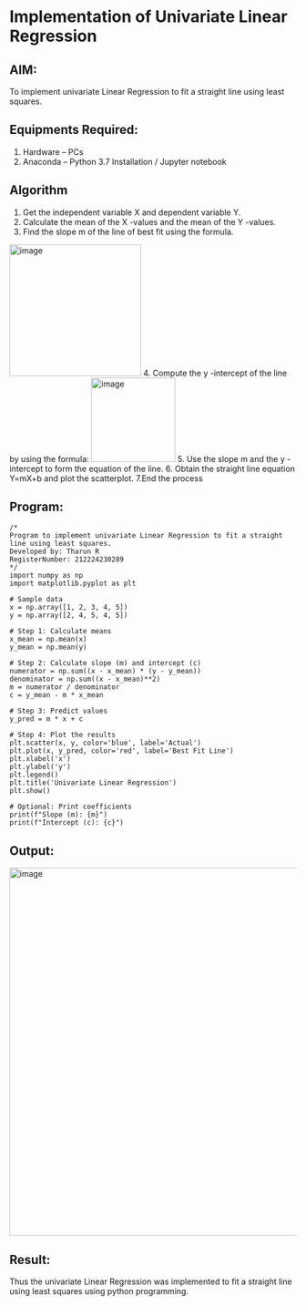 # Implementation of Univariate Linear Regression
## AIM:
To implement univariate Linear Regression to fit a straight line using least squares.

## Equipments Required:
1. Hardware – PCs
2. Anaconda – Python 3.7 Installation / Jupyter notebook

## Algorithm
1. Get the independent variable X and dependent variable Y.
2. Calculate the mean of the X -values and the mean of the Y -values.
3. Find the slope m of the line of best fit using the formula. 
<img width="231" alt="image" src="https://user-images.githubusercontent.com/93026020/192078527-b3b5ee3e-992f-46c4-865b-3b7ce4ac54ad.png">
4. Compute the y -intercept of the line by using the formula:
<img width="148" alt="image" src="https://user-images.githubusercontent.com/93026020/192078545-79d70b90-7e9d-4b85-9f8b-9d7548a4c5a4.png">
5. Use the slope m and the y -intercept to form the equation of the line.
6. Obtain the straight line equation Y=mX+b and plot the scatterplot.
7.End the process

## Program:
```
/*
Program to implement univariate Linear Regression to fit a straight line using least squares.
Developed by: Tharun R
RegisterNumber: 212224230289
*/
import numpy as np
import matplotlib.pyplot as plt

# Sample data
x = np.array([1, 2, 3, 4, 5])
y = np.array([2, 4, 5, 4, 5])

# Step 1: Calculate means
x_mean = np.mean(x)
y_mean = np.mean(y)

# Step 2: Calculate slope (m) and intercept (c)
numerator = np.sum((x - x_mean) * (y - y_mean))
denominator = np.sum((x - x_mean)**2)
m = numerator / denominator
c = y_mean - m * x_mean

# Step 3: Predict values
y_pred = m * x + c

# Step 4: Plot the results
plt.scatter(x, y, color='blue', label='Actual')
plt.plot(x, y_pred, color='red', label='Best Fit Line')
plt.xlabel('x')
plt.ylabel('y')
plt.legend()
plt.title('Univariate Linear Regression')
plt.show()

# Optional: Print coefficients
print(f"Slope (m): {m}")
print(f"Intercept (c): {c}")
```

## Output:

<img width="807" height="646" alt="image" src="https://github.com/user-attachments/assets/c87808de-baf6-48bb-bec8-627ea5879d14" />


## Result:
Thus the univariate Linear Regression was implemented to fit a straight line using least squares using python programming.
